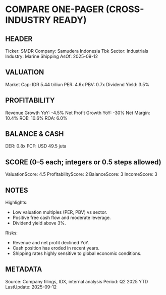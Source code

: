 # COMPARE ONE-PAGER (CROSS-INDUSTRY READY)

## HEADER
Ticker: SMDR
Company: Samudera Indonesia Tbk
Sector: Industrials
Industry: Marine Shipping
AsOf: 2025-09-12

## VALUATION
Market Cap: IDR 5.44 triliun
PER: 4.6x
PBV: 0.7x
Dividend Yield: 3.5%

## PROFITABILITY
Revenue Growth YoY: -4.5%
Net Profit Growth YoY: -30%
Net Margin: 10.4%
ROE: 10.6%
ROA: 6.0%

## BALANCE & CASH
DER: 0.8x
FCF: USD 49.5 juta

## SCORE (0–5 each; integers or 0.5 steps allowed)
ValuationScore: 4.5
ProfitabilityScore: 2
BalanceScore: 3
IncomeScore: 3

## NOTES
Highlights:
- Low valuation multiples (PER, PBV) vs sector.
- Positive free cash flow and moderate leverage.
- Dividend yield above 3%.

Risks:
- Revenue and net profit declined YoY.
- Cash position has eroded in recent years.
- Shipping rates highly sensitive to global economic conditions.

## METADATA
Source: Company filings, IDX, internal analysis
Period: Q2 2025 YTD
LastUpdate: 2025-09-12